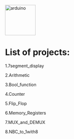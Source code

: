 <p align="left"> <a href="http://www.cburch.com/logisim/" target="_blank"> <img src="https://user-images.githubusercontent.com/84814415/148468282-ac9e33f7-4896-45b2-b4cf-d5cec8bedb8a.png" alt="arduino" width="100" height="100"/> </a>

# List of projects:
 
 1.7segment_display
  
 2.Arithmetic
  
 3.Bool_function
  
 4.Counter
  
 5.Flip_Flop
  
 6.Memory_Registers
  
 7.MUX_and_DEMUX
  
 8.NBC_to_1with8



